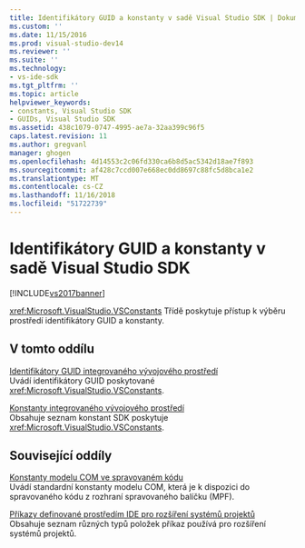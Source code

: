 ```yaml
---
title: Identifikátory GUID a konstanty v sadě Visual Studio SDK | Dokumentace Microsoftu
ms.custom: ''
ms.date: 11/15/2016
ms.prod: visual-studio-dev14
ms.reviewer: ''
ms.suite: ''
ms.technology:
- vs-ide-sdk
ms.tgt_pltfrm: ''
ms.topic: article
helpviewer_keywords:
- constants, Visual Studio SDK
- GUIDs, Visual Studio SDK
ms.assetid: 438c1079-0747-4995-ae7a-32aa399c96f5
caps.latest.revision: 11
ms.author: gregvanl
manager: ghogen
ms.openlocfilehash: 4d14553c2c06fd330ca6b8d5ac5342d18ae7f893
ms.sourcegitcommit: af428c7ccd007e668ec0dd8697c88fc5d8bca1e2
ms.translationtype: MT
ms.contentlocale: cs-CZ
ms.lasthandoff: 11/16/2018
ms.locfileid: "51722739"
---
```

# <a name="guids-and-constants-in-the-visual-studio-sdk"></a>Identifikátory GUID a konstanty v sadě Visual Studio SDK
[!INCLUDE[vs2017banner](../includes/vs2017banner.md)]

<xref:Microsoft.VisualStudio.VSConstants> Třídě poskytuje přístup k výběru prostředí identifikátory GUID a konstanty.  
  
## <a name="in-this-section"></a>V tomto oddílu  
 [Identifikátory GUID integrovaného vývojového prostředí](../extensibility/ide-guids.md)  
 Uvádí identifikátory GUID poskytované <xref:Microsoft.VisualStudio.VSConstants>.  
  
 [Konstanty integrovaného vývojového prostředí](../extensibility/ide-constants.md)  
 Obsahuje seznam konstant SDK poskytuje <xref:Microsoft.VisualStudio.VSConstants>.  
  
## <a name="related-sections"></a>Související oddíly  
 [Konstanty modelu COM ve spravovaném kódu](../extensibility/com-constants-in-managed-code.md)  
 Uvádí standardní konstanty modelu COM, která je k dispozici do spravovaného kódu z rozhraní spravovaného balíčku (MPF).  
  
 [Příkazy definované prostředím IDE pro rozšíření systémů projektů](../extensibility/internals/ide-defined-commands-for-extending-project-systems.md)  
 Obsahuje seznam různých typů položek příkaz používá pro rozšíření systémů projektů.

